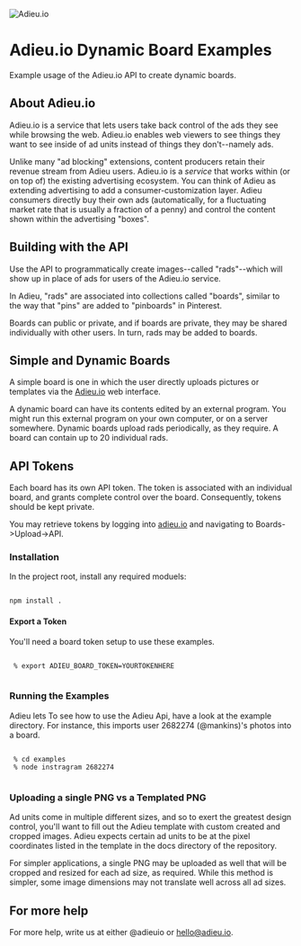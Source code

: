 ![Adieu.io](http://i.imgur.com/I4Br4c9.png?1)

Adieu.io Dynamic Board Examples
===============================

Example usage of the Adieu.io API to create dynamic boards.

## About Adieu.io

Adieu.io is a service that lets users take back control of the ads they see while 
browsing the web. Adieu.io enables web viewers to see things they want to see inside of ad units
instead of things they don't--namely ads.

Unlike many "ad blocking" extensions, content producers retain their revenue stream from Adieu users. Adieu.io is a *service* that works within (or on top of) the existing advertising ecosystem. You can think of Adieu as extending advertising to add a consumer-customization layer. Adieu consumers directly buy their own ads (automatically, for a fluctuating market rate that is usually a fraction of a penny) and control the content shown within the advertising "boxes".

## Building with the API

Use the API to programmatically create images--called "rads"--which will show up in place of ads for users of the Adieu.io service.

In Adieu, "rads" are associated into collections called "boards", similar to the way that "pins" are added to "pinboards" in Pinterest. 

Boards can public or private, and if boards are private, they may be shared individually with other users. In turn, rads may be added to boards.

## Simple and Dynamic Boards

A simple board is one in which the user directly uploads pictures or templates via the [Adieu.io](https://www.adieu.io/) web interface. 

A dynamic board can have its contents edited by an external program. You might run this external program on your own computer, or on a server somewhere. Dynamic boards upload rads periodically, as they require. A board can contain up to 20 individual rads.

## API Tokens

Each board has its own API token. The token is associated with an individual board, and grants complete control over the board. Consequently, tokens should be kept private.

You may retrieve tokens by logging into [adieu.io](https://www.adieu.io/) and navigating to Boards->Upload->API.

### Installation

In the project root, install any required moduels:

```bash

npm install .

```

#### Export a Token

You'll need a board token setup to use these examples.

```

 % export ADIEU_BOARD_TOKEN=YOURTOKENHERE


```

### Running the Examples

Adieu lets To see how to use the Adieu Api, have a look at the example directory. For instance, this imports user 2682274 (@mankins)'s photos into a board.

```

 % cd examples
 % node instragram 2682274


```


### Uploading a single PNG vs a Templated PNG

Ad units come in multiple different sizes, and so to exert the greatest design control, you'll want to fill out the Adieu template with custom created and cropped images. Adieu expects certain ad units to be at the pixel coordinates listed in the template in the docs directory of the repository.

For simpler applications, a single PNG may be uploaded as well that will be cropped and resized for each ad size, as required. While this method is simpler, some image dimensions may not translate well across all ad sizes. 


## For more help

For more help, write us at either @adieuio or hello@adieu.io.

